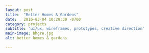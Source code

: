 ```yaml
---
layout: post
title:  "Better Homes & Gardens"
date:   2016-03-04 10:28:30 -0700
category: projects
subtitle: 'ui/ux, wireframes, prototypes, creative direction'
main-image: bhgre.jpg
alt: better homes & gardens

---
```


